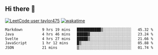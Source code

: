 ## Hi there 👋

[![LeetCode user taylor475](https://img.shields.io/badge/dynamic/json?style=for-the-badge&labelColor=black&color=%23ffa116&label=Solved&query=solvedOverTotal&url=https%3A%2F%2Fleetcode-badge.vercel.app%2Fapi%2Fusers%2Ftaylor475&logo=leetcode&logoColor=yellow)](https://leetcode.com/taylor475/)
[![wakatime](https://wakatime.com/badge/user/8c6aced9-f66a-452f-8802-5d7239ce5c50.svg)](https://wakatime.com/@8c6aced9-f66a-452f-8802-5d7239ce5c50)

<!--START_SECTION:waka-->

```txt
Markdown         9 hrs 19 mins   ███████████▒░░░░░░░░░░░░░   45.32 %
Java             4 hrs 46 mins   █████▓░░░░░░░░░░░░░░░░░░░   23.24 %
Svelte           4 hrs 27 mins   █████▒░░░░░░░░░░░░░░░░░░░   21.66 %
JavaScript       1 hr 12 mins    █▒░░░░░░░░░░░░░░░░░░░░░░░   05.88 %
JSON             21 mins         ▒░░░░░░░░░░░░░░░░░░░░░░░░   01.74 %
```

<!--END_SECTION:waka-->

<!--
**taylor475/taylor475** is a _special_ repository because its `README.md` (this file) appears on your GitHub profile.
